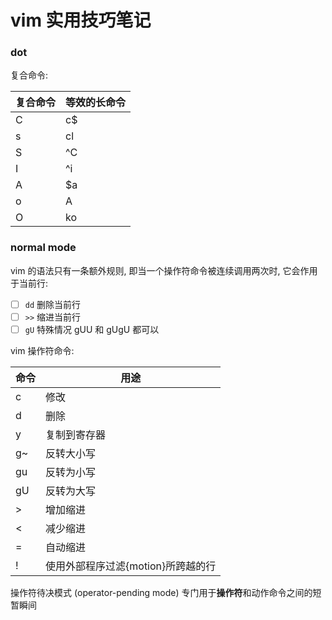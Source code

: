 # vim 实用技巧笔记

### dot

复合命令:

| 复合命令 | 等效的长命令 |
| -------- | ------------ |
| C        | c\$          |
| s        | cl           |
| S        | ^C           |
| I        | ^i           |
| A        | \$a          |
| o        | A<CR>        |
| O        | ko           |

### normal mode

vim 的语法只有一条额外规则, 即当一个操作符命令被连续调用两次时, 它会作用于当前行:

- [ ] `dd` 删除当前行
- [ ] `>>` 缩进当前行
- [ ] `gU` 特殊情况 gUU 和 gUgU 都可以

vim 操作符命令:

| 命令 | 用途                               |
| ---- | ---------------------------------- |
| c    | 修改                               |
| d    | 删除                               |
| y    | 复制到寄存器                       |
| g~   | 反转大小写                         |
| gu   | 反转为小写                         |
| gU   | 反转为大写                         |
| >    | 增加缩进                           |
| <    | 减少缩进                           |
| =    | 自动缩进                           |
| !    | 使用外部程序过滤{motion}所跨越的行 |

操作符待决模式 (operator-pending mode)
专门用于**操作符**和动作命令之间的短暂瞬间
